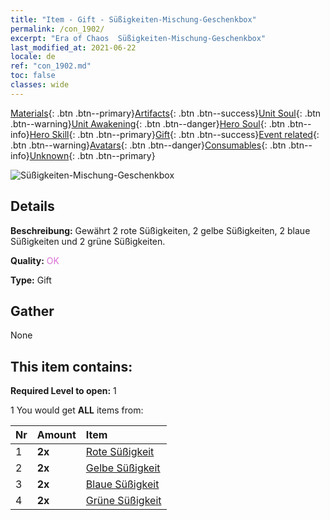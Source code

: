 ```yaml
---
title: "Item - Gift - Süßigkeiten-Mischung-Geschenkbox"
permalink: /con_1902/
excerpt: "Era of Chaos  Süßigkeiten-Mischung-Geschenkbox"
last_modified_at: 2021-06-22
locale: de
ref: "con_1902.md"
toc: false
classes: wide
---
```

 [Materials](/ItemsDE/){: .btn .btn--primary}[Artifacts](/ItemsDE/Artifacts/){: .btn .btn--success}[Unit Soul](/ItemsDE/UnitSoul/){: .btn .btn--warning}[Unit Awakening](/ItemsDE/UnitAwakening/){: .btn .btn--danger}[Hero Soul](/ItemsDE/HeroSoul/){: .btn .btn--info}[Hero Skill](/ItemsDE/HeroSkill/){: .btn .btn--primary}[Gift](/ItemsDE/Gift/){: .btn .btn--success}[Event related](/ItemsDE/Events/){: .btn .btn--warning}[Avatars](/ItemsDE/Avatars/){: .btn .btn--danger}[Consumables](/ItemsDE/Consumables/){: .btn .btn--info}[Unknown](/ItemsDE/Unknown/){: .btn .btn--primary}

 ![Süßigkeiten-Mischung-Geschenkbox](/images/t/i_907525.png)

## Details
 **Beschreibung:** Gewährt 2 rote Süßigkeiten, 2 gelbe Süßigkeiten, 2 blaue Süßigkeiten und 2 grüne Süßigkeiten.

 **Quality:** <span style="color: #DA70D6">OK</span>

 **Type:** Gift

## Gather

  None

## This item contains:

 **Required Level to open:** 1

 1 You would get **ALL** items  from:

  | Nr | Amount |     Item    |
  |:---|:-------|:------------|
  | 1 |  **2x** | [Rote Süßigkeit](/ItemsDE/con_549/) |  | 
  | 2 |  **2x** | [Gelbe Süßigkeit](/ItemsDE/con_550/) |  | 
  | 3 |  **2x** | [Blaue Süßigkeit](/ItemsDE/con_551/) |  | 
  | 4 |  **2x** | [Grüne Süßigkeit](/ItemsDE/con_552/) |  | 
